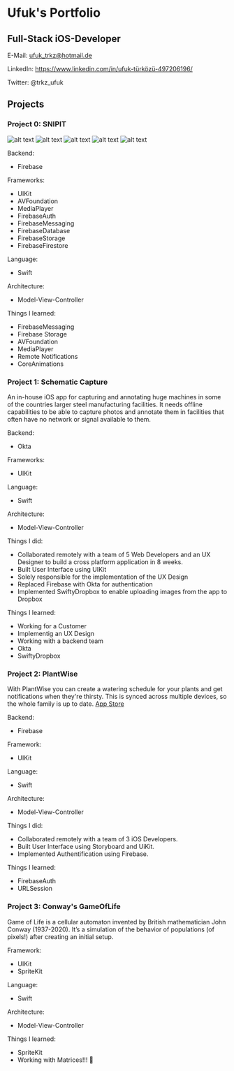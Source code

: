 # Ufuk's Portfolio

## Full-Stack iOS-Developer

E-Mail: ufuk_trkz@hotmail.de    

LinkedIn: https://www.linkedin.com/in/ufuk-türközü-497206196/   

Twitter: @trkz_ufuk

## Projects

### Project 0: SNIPIT

![alt text](https://github.com/oezguenY/Portfolio_Projects/blob/main/images/snipit0.png?raw=true)
![alt text](https://github.com/oezguenY/Portfolio_Projects/blob/main/images/snipit1.png?raw=true)
![alt text](https://github.com/oezguenY/Portfolio_Projects/blob/main/images/snipit2.png?raw=true)
![alt text](https://github.com/oezguenY/Portfolio_Projects/blob/main/images/snipit3.png?raw=true)
![alt text](https://github.com/oezguenY/Portfolio_Projects/blob/main/images/snipit4.png?raw=true)

Backend:

- Firebase

Frameworks:

- UIKit
- AVFoundation
- MediaPlayer
- FirebaseAuth
- FirebaseMessaging
- FirebaseDatabase
- FirebaseStorage
- FirebaseFirestore

Language:

- Swift

Architecture:

- Model-View-Controller

Things I learned:

- FirebaseMessaging
- Firebase Storage
- AVFoundation
- MediaPlayer
- Remote Notifications
- CoreAnimations

### Project 1: Schematic Capture

An in-house iOS app for capturing and annotating huge machines in some of the countries larger steel manufacturing facilities. It needs offline capabilities to be able to capture photos and annotate them in facilities that often have no network or signal available to them.

Backend:

- Okta

Frameworks:

- UIKit

Language:

- Swift

Architecture:

- Model-View-Controller

Things I did:

- Collaborated remotely with a team of 5 Web Developers and an UX Designer to build a cross platform application in 8 weeks.
- Built User Interface using UIKit
- Solely responsible for the implementation of the UX Design
- Replaced Firebase with Okta for authentication
- Implemented SwiftyDropbox to enable uploading images from the app to Dropbox

Things I learned:

- Working for a Customer
- Implementig an UX Design
- Working with a backend team
- Okta
- SwiftyDropbox

### Project 2: PlantWise

With PlantWise you can create a watering schedule for your plants and get notifications when they're thirsty. This is synced across multiple devices, so the whole family is up to date.
[App Store](https://apps.apple.com/de/app/plantwise/id1497953084)

Backend:

- Firebase

Framework:

- UIKit

Language:

- Swift

Architecture:

- Model-View-Controller

Things I did:

- Collaborated remotely with a team of 3 iOS Developers.
- Built User Interface using Storyboard and UiKit.
- Implemented Authentification using Firebase.

Things I learned:
- FirebaseAuth
- URLSession

### Project 3: Conway's GameOfLife

Game of Life is a cellular automaton invented by British mathematician John Conway (1937-2020). It’s a simulation of the behavior of populations (of pixels!) after creating an initial setup.

Framework:

- UIKit
- SpriteKit

Language:

- Swift

Architecture:

- Model-View-Controller

Things I learned:

- SpriteKit
- Working with Matrices!!! 🤯

